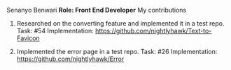 Senanyo Benwari
**Role: Front End Developer**
My contributions

1. Researched on the converting feature and implemented it in a test repo. Task: #54 Implementation: https://github.com/nightlyhawk/Text-to-Favicon

2. Implemented the error page in a test repo. Task: #26 Implementation: https://github.com/nightlyhawk/Error
